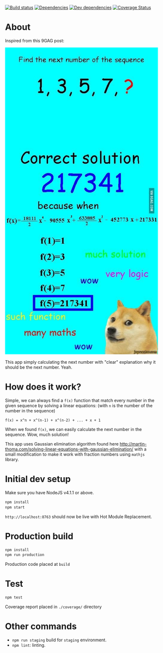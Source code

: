 [![Build status](https://travis-ci.org/trungdq88/smart-doge.svg?branch=master)](https://travis-ci.org/trungdq88/smart-doge)
[![Dependencies](https://img.shields.io/david/trungdq88/smart-doge.svg)]()
[![Dev dependencies](https://img.shields.io/david/dev/trungdq88/smart-doge.svg)]()
[![Coverage Status](https://coveralls.io/repos/trungdq88/smart-doge/badge.svg?branch=master&service=github)](https://coveralls.io/github/trungdq88/smart-doge?branch=master)


# About
Inspired from this 9GAG post:

<img src="wow.jpg" />

This app simply calculating the next number with "clear" explanation why it should be the next number. Yeah.

# How does it work?

Simple, we can always find a `f(x)` function that match every number in the given sequence by solving a linear equations:
(with `n` is the number of the number in the sequence)

    f(x) = x^n + x^(n-1) + x^(n-2) + ... + x + 1

When we found `f(x)`, we can easily calculate the next number in the sequence. Wow, much solution!

This app uses Gaussian elimination algorithm found here http://martin-thoma.com/solving-linear-equations-with-gaussian-elimination/
with a small modification to make it work with fraction numbers using `mathjs` library.

# Initial dev setup
Make sure you have NodeJS v4.1.1 or above. 

```bash  
npm install 
npm start 
``` 

`http://localhost:8763` should now be live with Hot Module Replacement.

# Production build

```bash
npm install 
npm run production 
```

Production code placed at `build`

# Test

```bash
npm test
```

Coverage report placed in `./coverage/` directory

# Other commands
- `npm run staging` build for `staging` environment. 
- `npm lint`: linting.

